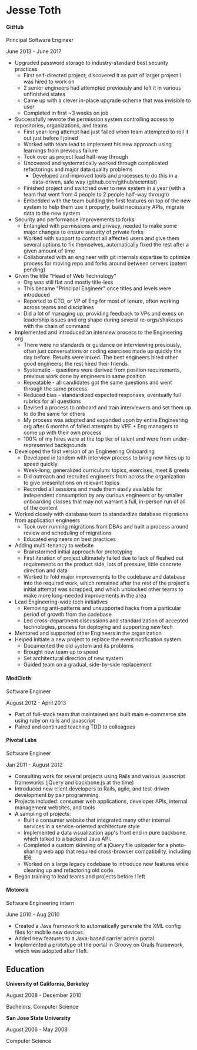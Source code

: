 # Jesse Toth

#### GitHub
Principal Software Engineer

June 2013 - June 2017

* Upgraded password storage to industry-standard best security practices
  * First self-directed project; discovered it as part of larger project I was hired to work on
  * 2 senior engineers had attempted previously and left it in various unfinished states
  * Came up with a clever in-place upgrade scheme that was invisible to user
  * Completed in first ~3 weeks on job
* Successfully rewrote the permission system controlling access to repositories, organizations, and teams
  * First year-long attempt had just failed when team attempted to roll it out just before I joined
  * Worked with team lead to implement his new approach using learnings from previous failure
  * Took over as project lead half-way through
  * Uncovered and systematically worked through complicated refactorings and major data quality problems
    * Developed and improved tools and processes to do this in a data-driven, safe way (github.com/github/scientist)
  * Finished project and switched over to new system in a year (with a team that went from 4 people to 2 people half-way through)
  * Embedded with the team building the first features on top of the new system to help them use it properly, build necessary APIs, migrate data to the new system
* Security and performance improvements to forks
  * Entangled with permissions and privacy, needed to make some major changes to ensure security of private forks
  * Worked with support to contact all affected users and give them several options to fix themselves, automatically fixed the rest after a given amount of time
  * Collaborated with an engineer with git internals expertise to optimize process for moving repo and forks around between servers (patent pending)
* Given the title "Head of Web Technology"
  * Org was still flat and mostly title-less
  * This became "Principal Engineer" once titles and levels were introduced
  * Reported to CTO, or VP of Eng for most of tenure, often working across teams and disciplines
  * Did a lot of managing up, providing feedback to VPs and execs on leadership issues and org shape during several re-orgs/shakeups with the chain of command
* Implemented and introduced an interview process to the Engineering org
  * There were no standards or guidance on interviewing previously, often just conversations or coding exercises made up quickly the day before. Results were mixed. The best engineers hired other good engineers; the rest hired their  friends.
  * Systematic - questions were derived from position requirements, previous work done by engineers in same position
  * Repeatable - all candidates got the same questions and went through the same process
  * Reduced bias - standardized expected responses, eventually full rubrics for all questions
  * Devised a process to onboard and train interviewers and set them up to do the same for others
  * My process was adopted and expanded upon by entire Engineering org after 6 months of failed attempts by VPE + Eng managers to come up with their own process
  * 100% of my hires were at the top tier of talent and were from under-represented backgrounds
* Developed the first version of an Engineering Onboarding
  * Developed in tandem with interview process to bring new hires up to speed quickly
  * Week-long, generalized curriculum: topics, exercises, meet & greets
  * Did outreach and recruited engineers from across the organization to give presentations on relevant topics
  * Recorded all sessions and made them easily available for independent consumption by any curious engineers or by smaller onboarding classes that may not warrant a full, in-person run of all of the content
* Worked closely with database team to standardize database migrations from application engineers
  * Took over running migrations from DBAs and built a process around review and scheduling of migrations
  * Educated engineers on best practices
* Adding multi-tenancy to website
  * Brainstormed initial approach for prototyping
  * First iteration of project ultimately failed due to lack of fleshed out requirements on the product side, lots of pressure, little concrete direction and data
  * Worked to fold major improvements to the codebase and database into the required work, which remained after the rest of the project's initial attempt was scrapped, and which unblocked other teams to make more long-needed improvements in the area
* Lead Engineering-wide tech initiatives
  * Removing anti-patterns and unsupported hacks from a particular period of growth from the codebase
  * Led cross-department discussions and standardization of accepted technologies, process for deploying and supporting new tech
* Mentored and supported other Engineers in the organization
* Helped initiate a new project to replace the event notification system
  * Documented the old system and its problems
  * Brought new team up to speed
  * Set architectural direction of new system
  * Guided team on a gradual, side-by-side replacement

####  ModCloth
Software Engineer

August 2012 - April 2013

* Part of full-stack team that maintained and built main e-commerce site using ruby on rails and javascript
* Paired and continued teaching TDD to colleagues

#### Pivotal Labs
Software Engineer

Jan 2011 - August 2012

* Consulting work for several projects using Rails and various javascript frameworks (jQuery and backbone.js at the time)
* Introduced new client developers to Rails, agile, and test-driven development by pair programming.
* Projects included: consumer web applications, developer APIs, internal management websites, and tools
* A sampling of projects:
  * Built a consumer website that integrated many other internal services in a service-oriented architecture style
  * Implemented a data visualization app's front end in pure backbone, which talked to a backend Java API.
  * Completed a custom skinning of a jQuery file uploader for a photo-sharing web app that required cross-browser compatibility, including IE6.
  * Worked on a large legacy codebase to introduce new features while cleaning up and refactoring old code.
* Began training to lead teams and projects before I left

#### Motorola
Software Engineering Intern

June 2010 - Aug 2010

* Created a Java framework to automatically generate the XML config files for mobile new devices.
* Added new features to a Java-based carrier admin portal.
* Implemented a prototype of the portal in Groovy on Grails framework, which was adopted after I left.

## Education

**University of California, Berkeley**

August 2008 - December 2010

Bachelors, Computer Science

**San Jose State University**

August 2006 - May 2008

Computer Science
